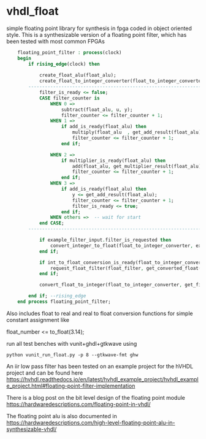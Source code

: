 # vhdl_float
simple floating point library for synthesis in fpga coded in object oriented style. This is a synthesizable version of a floating point filter, which has been tested with most common FPGAs

```vhdl
    floating_point_filter : process(clock)
    begin
        if rising_edge(clock) then
        
            create_float_alu(float_alu);
            create_float_to_integer_converter(float_to_integer_converter);
        ------------------------------------------------------------------------
            filter_is_ready <= false;
            CASE filter_counter is
                WHEN 0 => 
                    subtract(float_alu, u, y);
                    filter_counter <= filter_counter + 1;
                WHEN 1 =>
                    if add_is_ready(float_alu) then
                        multiply(float_alu  , get_add_result(float_alu) , filter_gain);
                        filter_counter <= filter_counter + 1;
                    end if;

                WHEN 2 =>
                    if multiplier_is_ready(float_alu) then
                        add(float_alu, get_multiplier_result(float_alu), y);
                        filter_counter <= filter_counter + 1;
                    end if;
                WHEN 3 => 
                    if add_is_ready(float_alu) then
                        y <= get_add_result(float_alu);
                        filter_counter <= filter_counter + 1;
                        filter_is_ready <= true;
                    end if;
                WHEN others =>  -- wait for start
            end CASE;
        ------------------------------------------------------------------------

            if example_filter_input.filter_is_requested then
                convert_integer_to_float(float_to_integer_converter, example_filter_input.filter_input, 15);
            end if;

            if int_to_float_conversion_is_ready(float_to_integer_converter) then
                request_float_filter(float_filter, get_converted_float(float_to_integer_converter));
            end if;

            convert_float_to_integer(float_to_integer_converter, get_filter_output(float_filter), 14);

        end if; --rising_edge
    end process floating_point_filter;	

```

Also includes float to real and real to float conversion functions for simple constant assignment like

float_number <= to_float(3.14);


run all test benches with vunit+ghdl+gtkwave using

```
python vunit_run_float.py -p 8 --gtkwave-fmt ghw
```

An iir low pass filter has been tested on an example project for the hVHDL project and can be found here
https://hvhdl.readthedocs.io/en/latest/hvhdl_example_project/hvhdl_example_project.html#floating-point-filter-implementation

There is a blog post on the bit level design of the floating point module
https://hardwaredescriptions.com/floating-point-in-vhdl/

The floating point alu is also documented in
https://hardwaredescriptions.com/high-level-floating-point-alu-in-synthesizable-vhdl/
